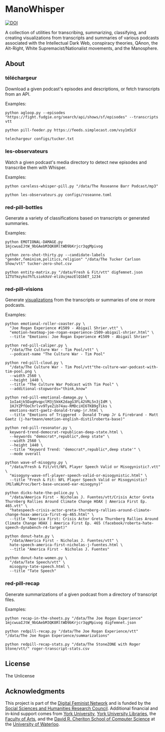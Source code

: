 # ManoWhisper

[![DOI](https://zenodo.org/badge/DOI/10.5281/zenodo.15287350.svg)](https://doi.org/10.5281/zenodo.15287350)

A collection of utilities for transcribing, summarizing, classifying, and creating visualizations from transcripts and summaries of various podcasts associated with the Intellectual Dark Web, conspiracy theories, QAnon, the Alt-Right, White Supremacist/Nationalist movements, and the Manosphere.

## About

### téléchargeur

Download a given podcast's episodes and descriptions, or fetch transcripts from an API.

Examples:

 ```shell
python agloop.py --episodes "https://fight.fudgie.org/search/api/shows/sf/episodes" --transcripts vtt
```

```shell
python pill-feeder.py https://feeds.simplecast.com/vsy1m5LV
```

```bash
telechargeur configs/tucker.txt
```

### les-observateurs

Watch a given podcast's media directory to detect new episodes and transcribe them with Whisper.

Examples:

```shell
python careless-whisper-pill.py "/data/The Roseanne Barr Podcast/mp3"
```

```shell
python les-observateurs.py configs/roseanne.toml
```

### red-pill-bottles

Generate a variety of classifications based on transcripts or generated summaries.

Examples:

```shell
python EMOTIONAL-DAMAGE.py 1mjcwuaIJtW_9bGAebM3QK8RltWD9bKrjcr3qgMpivog
```

```shell
python zero-shot-thirty.py --candidate-labels "gender,feminism,politics,religion" "/data/The Tucker Carlson Show/vtt" tucker-zero-shot.csv
```

```shell
python entity-matrix.py "/data/Fresh & Fit/vtt" digfemnet.json 1ZTUTmzyko7hTLsiokXoV-eliUujmazElQ1bET_1234
```

### red-pill-visions

Generate [visualizations](https://ruebot.net/visualizations/mano-whisper/) from the transcripts or summaries of one or more podcasts.

Examples:

```shell
python emotional-roller-coaster.py \
  "Joe Rogan Experience #1509 - Abigail Shrier.vtt" \
  "emotion-heatmap-joe-rogan-experience-1509-abigail-shrier.html" \
  --title "Emotions: Joe Rogan Experience #1509 - Abigail Shrier"
```

```shell
python red-pill-caliper.py \
  "/data/The Culture War - Tim Pool/vtt" \
  --podcast-name "The Culture War - Tim Pool"
```

```shell
python red-pill-cloud.py \
  "/data/The Culture War - Tim Pool/vtt"the-culture-war-podcast-with-tim-pool.png \
  --width 2560 \
  --height 1440 \
  --title "The Culture War Podcast with Tim Pool" \
  --additional-stopwords="think,know"
```

```shell
python red-pill-emotional-damage.py \
  1oIa4jk5DagHvqpclM3j5kkK2dagG3FL42VRL5n3jIdM \
  1HJYZPfOoChrlvv9TyeZib74au-RMDciHI6TKB9gTiks \
  emotions-matt-gaetz-donald-trump-jr.html \
  --title "Emotions of Triggered - Donald Trump Jr & Firebrand - Matt Gaetz (j-hartmann/emotion-english-distilroberta-base)"
```

```shell
python red-pill-resonator.py \ 
  keyword-trend-democrat-republican-deep-state.html \
  --keywords "democrat*,republic*,deep state" \
  --width 2560 \
  --height 1440 \
  --title "Keyword Trend: 'democrat*,republic*,deep state'" \
  --mode overall
```

```shell
python wave-of-misogyny.py \
  "/data/Fresh & Fit/vtt/NFL Player Speech Valid or Misogynistic?.vtt" \
  "misogyny-wave-nfl-player-speech-valid-or-misogynistic.html" \
  --title "Fresh & Fit: NFL Player Speech Valid or Misogynistic? (MilaNLProc/bert-base-uncased-ear-misogyny)"
```

```shell
python dicks-hate-the-police.py \
  "/data/America First - Nicholas J. Fuentes/vtt/Crisis Actor Greta Thurnberg Rallies Around Climate Change HOAX | America First Ep. 465.vtt" \
  "hatespeech-crisis-actor-greta-thurnberg-rallies-around-climate-change-hoax-america-first-ep-465.html" \
  --title "America First: Crisis Actor Greta Thurnberg Rallies Around Climate Change HOAX | America First Ep. 465 (facebook/roberta-hate-speech-dynabench-r4-target)"
```

```shell
python donut-hate.py \
  "/data/America First - Nicholas J. Fuentes/vtt" \
  hate-speech-america-first-nicholas-j-fuentes.html \
  --title "America First - Nicholas J. Fuentes"
```

```shell
python donut-hate-women.py \
  "/data/Tate Speech/vtt" \
  misogyny-tate-speech.html \
  --title "Tate Speech"
```

### red-pill-recap

Generate summarizations of a given podcast from a directory of transcript files.

Examples:

```shell
python recap-in-the-sheets.py "/data/The Joe Rogan Experience" 1mjcwuaIJtW_9bGAebM3QK8RltWD9bKrjcr3qgMpivog digfemnet.json
```

```shell
python redpill-recap.py "/data/The Joe Rogan Experience/vtt" "/data/The Joe Rogan Experience/summarizations"
```

```shell
python redpill-recap-stats.py "/data/The StoneZONE with Roger Stone/vtt/" roger-transcript-stats.csv
```

## License

The Unlicense

## Acknowledgments

This project is part of the [Digital Feminist Network](https://digfemnet.org/) and is funded by the [Social Sciences and Humanities Research Council](https://www.sshrc-crsh.gc.ca/). Additional financial and in-kind support comes from [York University](https://www.yorku.ca/), [York University Libraries](https://www.library.yorku.ca/web/), the [Faculty of Arts](https://uwaterloo.ca/arts/), and the [David R. Cheriton School of Computer Science](https://cs.uwaterloo.ca/) at the [University of Waterloo](https://uwaterloo.ca/).
